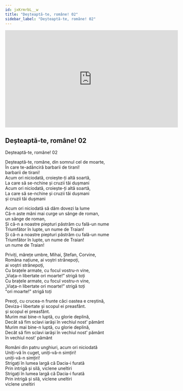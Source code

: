```yaml
---
id: jxKrmrbL__w
title: "Deșteaptă-te, române! 02"
sidebar_label: "Deșteaptă-te, române! 02"
---
```


<div class="video-float-container">
  <iframe
    width="560"
    height="315"
    src="https://www.youtube.com/embed/jxKrmrbL__w"
    title="YouTube video player"
    frameborder="0"
    allow="accelerometer; autoplay; clipboard-write; encrypted-media; gyroscope; picture-in-picture; web-share"
    referrerpolicy="strict-origin-when-cross-origin"
    allowfullscreen
  ></iframe>
</div>

## Deșteaptă-te, române! 02

Deșteaptă-te, române! 02

Deșteaptă-te, române, din somnul cel de moarte,  
În care te-adânciră barbarii de tirani!  
barbarii de tirani!  
Acum ori niciodată, croiește-ți altă soartă,  
La care să se-nchine și cruzii tăi dușmani   
Acum ori niciodată, croiește-ți altă soartă,  
La care să se-nchine și cruzii tăi dușmani   
și cruzii tăi dușmani 

Acum ori niciodată să dăm dovezi la lume  
Că-n aste mâni mai curge un sânge de roman,  
un sânge de roman,  
Și că-n a noastre piepturi păstrăm cu fală-un nume  
Triumfător în lupte, un nume de Traian!   
Și că-n a noastre piepturi păstrăm cu fală-un nume  
Triumfător în lupte, un nume de Traian!   
un nume de Traian!  
       
Priviți, mărețe umbre, Mihai, Ștefan, Corvine,  
Româna națiune, ai voștri strănepoți,  
ai voștri strănepoți,  
Cu brațele armate, cu focul vostru-n vine,  
„Viața-n libertate ori moarte!” strigă toți  
Cu brațele armate, cu focul vostru-n vine,  
„Viața-n libertate ori moarte!” strigă toți  
"ori moarte!" strigă toți

Preoți, cu crucea-n frunte căci oastea e creștină,  
Deviza-i libertate și scopul ei preasfânt.  
și scopul ei preasfânt.  
Murim mai bine-n luptă, cu glorie deplină,  
Decât să fim sclavi iarăși în vechiul nost' pământ  
Murim mai bine-n luptă, cu glorie deplină,  
Decât să fim sclavi iarăși în vechiul nost' pământ   
în vechiul nost' pământ

Români din patru unghiuri, acum ori niciodată  
Uniți-vă în cuget, uniți-vă-n simțiri!  
uniți-vă-n simțiri!  
Strigați în lumea largă că Dacia-i furată  
Prin intrigă și silă, viclene uneltiri  
Strigați în lumea largă că Dacia-i furată  
Prin intrigă și silă, viclene uneltiri  
viclene uneltiri
